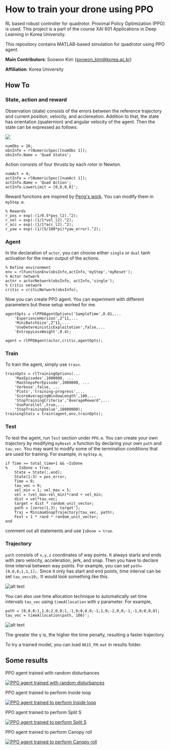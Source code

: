 # How to train your drone using PPO
 RL based robust controller for quadrotor. Proximal Policy Optimization (PPO) is used. This project is a part of the course XAI 601 Applications in Deep Learning in Korea University.
 
 This repository contains MATLAB-based simulation for quadrotor using PPO agent.
 
 **Main Contributors**: Soowon Kim (soowon_kim@korea.ac.kr)

**Affiliation**: Korea University

## How To

### State, action and reward
Observation (state) consists of the errors between the reference trajectory and current position, velocity, and acclereation. Addition to that, the state has orientation (quaternion) and angular velocity of the agent. Then the state can be expressed as follows:

<img src="https://render.githubusercontent.com/render/math?math=s=[ e_{pos}, e_{vel}, e_{acc},q,\omega]\in \mathbb{R}^{16}">

````
numObs = 16;
obsInfo = rlNumericSpec([numObs 1]);
obsInfo.Name = 'Quad States';
````

Action consists of four thrusts by each rotor in Newton.
````
numAct = 4;
actInfo = rlNumericSpec([numAct 1]);
actInfo.Name = 'Quad Action';
actInfo.LowerLimit = [0,0,0,0]';
````

Reward functions are inspired by [Peng's work](https://xbpeng.github.io/). You can modify them in ``myStep.m``.
````
% Rewards
r_pos = exp(-(1/0.5*pos_l2).^2);
r_vel = exp(-(1/1*vel_l2).^2);
r_acc = exp(-(1/1*acc_l2).^2);
r_yaw = exp(-(1/(5/180*pi)*yaw_error).^2);
````
### Agent
In the declaration of ``actor``, you can choose either ``single`` or ``dual`` tanh activation for the mean output of the actions.
````
% Define environment
env = rlFunctionEnv(obsInfo,actInfo,'myStep','myReset');
% Actor network
actor = actorNetwork(obsInfo, actInfo,'single');
% Critic network
critic = criticNetwork(obsInfo);
````
Now you can create PPO agent. You can experiment with different parameters but these setup worked for me.
````
agentOpts = rlPPOAgentOptions('SampleTime',0.01,...
    'ExperienceHorizon',2^11,...
    'MiniBatchSize',2^11,...
    'UseDeterministicExploitation',false,...
    'EntropyLossWeight',0.4);

agent = rlPPOAgent(actor,critic,agentOpts);
````
### Train
To train the agent, simply use ``train``.
````
trainOpts = rlTrainingOptions(...
    'MaxEpisodes',1000000, ...
    'MaxStepsPerEpisode',1000000, ...
    'Verbose',false, ...
    'Plots','training-progress',...
    'ScoreAveragingWindowLength',100,...
    'StopTrainingCriteria',"AverageReward",...
    'UseParallel',true,...
    'StopTrainingValue',10000000);
trainingStats = train(agent,env,trainOpts);
````

### Test
To test the agent, run ``Test`` section under ``PPO.m``. You can create your own trajectory by modifying ``myReset.m`` function by declaring your own ``path`` and ``tau_vec``. You may want to modify some of the termination conditions that are used for training. For example, in ``myStep.m``,
````
if Time >= total_time+1 && ~IsDone
%     IsDone = true;
    State = State(:,end);
    State(1:3) = pos_error;
    Time = 0;
    tau_vec = 9;
    vel_min = 1; vel_max = 5;
    vel = (vel_max-vel_min)*rand + vel_min;
    dist = vel*tau_vec;
    target = dist * random_unit_vector;
    path = [zeros(1,3); target'];
    Traj = MinimumSnapTrajectory(tau_vec, path);
    Fext = 1 * rand * random_unit_vector;
end
````
comment out all statements and use ``IsDone = true``.

### Trajectory
``path`` consists of ``x,y,z`` coordinates of way points. It always starts and ends with zero velocity, acceleration, jerk, and snap. Then you have to declare time interval between way points. For example, you can set ``path=[0,0,0;1,1,1];``. Since it only has start and end points, time interval can be set ``tau_vec=10;``. It would look something like this.

![alt text](https://github.com/yorgoon/How-to-train-your-drone-using-PPO/blob/main/src/figures/traj_example.jpg?raw=true)

You can also use time allocation technique to automatically set time intervals ``tau_vec`` using ``timeAllocation`` with γ parameter. For example,
````
path = [0,0,0;1,1,0;2,0,0;1,-1,0;0,0,0;-1,1,0;-2,0,0;-1,-1,0;0,0,0];
tau_vec = timeAllocation(path, 100)';
````
![alt text](https://github.com/yorgoon/How-to-train-your-drone-using-PPO/blob/main/src/figures/traj_example2.jpg?raw=true)

The greater the γ is, the higher the time penalty, resulting a faster trajectory.

To try a trained model, you can load ``0615_FM.mat`` in results folder.

## Some results
PPO agent trained with random disturbances

[![PPO agent trained with random disturbances](https://img.youtube.com/vi/j0C2QGruKn4/0.jpg)](https://www.youtube.com/watch?v=j0C2QGruKn4)

PPO agent trained to perform Inside loop

[![PPO agent trained to perform Inside loop](https://img.youtube.com/vi/7qMmjWN5tKg/0.jpg)](https://www.youtube.com/watch?v=7qMmjWN5tKg)

PPO agent trained to perform Split S

[![PPO agent trained to perform Split S](https://img.youtube.com/vi/Bap1MF9zrjI/0.jpg)](https://www.youtube.com/watch?v=Bap1MF9zrjI)

PPO agent trained to perform Canopy roll

[![PPO agent trained to perform Canopy roll](https://img.youtube.com/vi/4YRYZYiwABw/0.jpg)](https://www.youtube.com/watch?v=4YRYZYiwABw)
